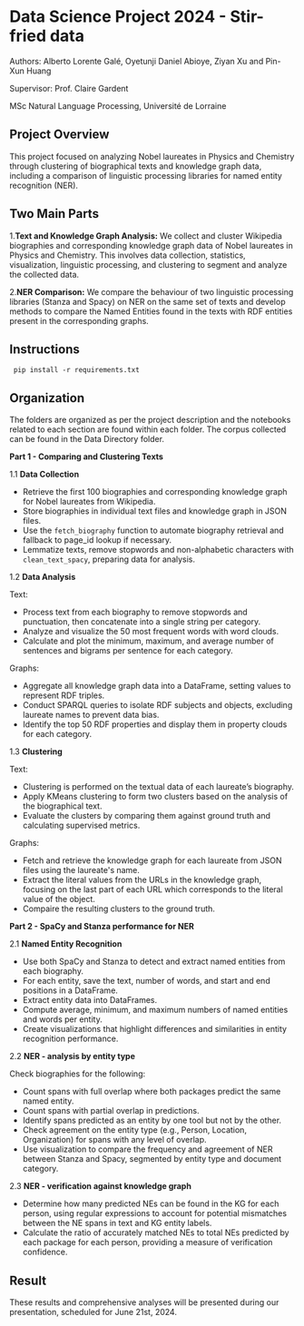 # Data Science Project 2024 - Stir-fried data

Authors:
Alberto Lorente Galé,
Oyetunji Daniel Abioye,
Ziyan Xu and
Pin-Xun Huang

Supervisor:
Prof. Claire Gardent

MSc Natural Language Processing,
Université de Lorraine

## Project Overview

This project focused on analyzing Nobel laureates in Physics and Chemistry through clustering of biographical texts and knowledge graph data, including a comparison of linguistic processing libraries for named entity recognition (NER).

## Two Main Parts

1.**Text and Knowledge Graph Analysis:** We collect and cluster Wikipedia biographies and corresponding knowledge graph data of Nobel laureates in Physics and Chemistry. This involves data collection, statistics, visualization, linguistic processing, and clustering to segment and analyze the collected data.

2.**NER Comparison:** We compare the behaviour of two linguistic processing libraries (Stanza and Spacy) on NER on the same set of texts and develop methods to compare the Named Entities found in the texts with RDF entities present in the corresponding graphs.

## Instructions

```shell
 pip install -r requirements.txt
```

## Organization

The folders are organized as per the project description and the notebooks related to each section are found within each folder.
The corpus collected can be found in the Data Directory folder.

**Part 1 - Comparing and Clustering Texts**

1.1 **Data Collection**

* Retrieve the first 100 biographies and corresponding knowledge graph for Nobel laureates from Wikipedia.
* Store biographies in individual text files and knowledge graph in JSON files.
* Use the `fetch_biography` function to automate biography retrieval and fallback to page_id lookup if necessary.
* Lemmatize texts, remove stopwords and non-alphabetic characters with `clean_text_spacy`, preparing data for analysis.
  
1.2 **Data Analysis**

Text:

* Process text from each biography to remove stopwords and punctuation, then concatenate into a single string per category.
* Analyze and visualize the 50 most frequent words with word clouds.
* Calculate and plot the minimum, maximum, and average number of sentences and bigrams per sentence for each category.


Graphs:

* Aggregate all knowledge graph data into a DataFrame, setting values to represent RDF triples.
* Conduct SPARQL queries to isolate RDF subjects and objects, excluding laureate names to prevent data bias.
* Identify the top 50 RDF properties and display them in property clouds for each category.

1.3 **Clustering**

Text:

* Clustering is performed on the textual data of each laureate’s biography.
* Apply KMeans clustering to form two clusters based on the analysis of the biographical text.
* Evaluate the clusters by comparing them against ground truth and calculating supervised metrics.

Graphs:

* Fetch and retrieve the knowledge graph for each laureate from JSON files using the laureate's name.
* Extract the literal values from the URLs in the knowledge graph, focusing on the last part of each URL which corresponds to the literal value of the object.
* Compaire the resulting clusters to the ground truth.
  
**Part 2 - SpaCy and Stanza performance for NER**

2.1 **Named Entity Recognition**

* Use both SpaCy and Stanza to detect and extract named entities from each biography.
* For each entity, save the text, number of words, and start and end positions in a DataFrame. 
* Extract entity data into DataFrames.
* Compute average, minimum, and maximum numbers of named entities and words per entity.
* Create visualizations that highlight differences and similarities in entity recognition performance.
  
2.2 **NER - analysis by entity type**

Check biographies for the following:

* Count spans with full overlap where both packages predict the same named entity.
* Count spans with partial overlap in predictions.
* Identify spans predicted as an entity by one tool but not by the other.
* Check agreement on the entity type (e.g., Person, Location, Organization) for spans with any level of overlap.
* Use visualization to compare the frequency and agreement of NER between Stanza and Spacy, segmented by entity type and document category.

2.3 **NER - verification against knowledge graph**

* Determine how many predicted NEs can be found in the KG for each person, using regular expressions to account for potential mismatches between the NE spans in text and KG entity labels.
* Calculate the ratio of accurately matched NEs to total NEs predicted by each package for each person, providing a measure of verification confidence.

## Result

These results and comprehensive analyses will be presented during our presentation, scheduled for June 21st, 2024.
